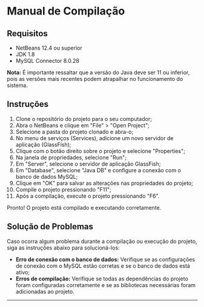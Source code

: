 <h1>Manual de Compilação</h1><h2>Requisitos</h2><ul><li>NetBeans 12.4 ou superior</li><li>JDK 1.8</li><li>MySQL Connector 8.0.28</li></ul><p><strong>Nota:</strong> É importante ressaltar que a versão do Java deve ser 11 ou inferior, pois as versões mais recentes podem atrapalhar no funcionamento do sistema.</p><h2>Instruções</h2><ol><li>Clone o repositório do projeto para o seu computador;</li><li>Abra o NetBeans e clique em "File" &gt; "Open Project";</li><li>Selecione a pasta do projeto clonado e abra-o;</li><li>No menu de serviços (Services), adicione um novo servidor de aplicação (GlassFish);</li><li>Clique com o botão direito sobre o projeto e selecione "Properties";</li><li>Na janela de propriedades, selecione "Run";</li><li>Em "Server", selecione o servidor de aplicação GlassFish;</li><li>Em "Database", selecione "Java DB" e configure a conexão com o banco de dados MySQL;</li><li>Clique em "OK" para salvar as alterações nas propriedades do projeto;</li><li>Compile o projeto pressionando "F11";</li><li>Após a compilação, execute o projeto pressionando "F6".</li></ol><p>Pronto! O projeto está compilado e executando corretamente.</p><h2>Solução de Problemas</h2><p>Caso ocorra algum problema durante a compilação ou execução do projeto, siga as instruções abaixo para solucioná-los:</p><ul><li><strong>Erro de conexão com o banco de dados:</strong> Verifique se as configurações de conexão com o MySQL estão corretas e se o banco de dados está ativo;</li><li><strong>Erros de compilação:</strong> Verifique se todas as dependências do projeto foram configuradas corretamente e se as bibliotecas necessárias foram adicionadas ao projeto.</li></ul><hr>
